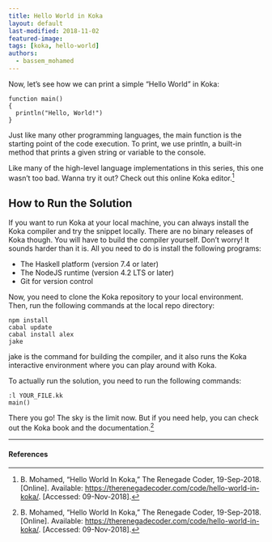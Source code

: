 ```yaml
---
title: Hello World in Koka
layout: default
last-modified: 2018-11-02
featured-image:
tags: [koka, hello-world]
authors:
  - bassem_mohamed
---
```


Now, let’s see how we can print a simple “Hello World” in Koka:

```koka
function main()
{
  println("Hello, World!")
}
```

Just like many other programming languages, the main function is the starting
point of the code execution. To print, we use println, a built-in method that
prints a given string or variable to the console.

Like many of the high-level language implementations in this series, this one
wasn’t too bad. Wanna try it out? Check out this online Koka editor.[^1]

## How to Run the Solution

If you want to run Koka at your local machine, you can always install the Koka
compiler and try the snippet locally. There are no binary releases of Koka though.
You will have to build the compiler yourself. Don’t worry! It sounds harder than
it is. All you need to do is install the following programs:

- The Haskell platform (version 7.4 or later)
- The NodeJS runtime (version 4.2 LTS or later)
- Git for version control

Now, you need to clone the Koka repository to your local environment. Then,
run the following commands at the local repo directory:

```console
npm install
cabal update
cabal install alex
jake
```

jake is the command for building the compiler, and it also runs the Koka
interactive environment where you can play around with Koka.

To actually run the solution, you need to run the following commands:

```console
:l YOUR_FILE.kk
main()
```

There you go! The sky is the limit now. But if you need help, you can check out
the Koka book and the documentation.[^1]

---

#### References

[^1]: B. Mohamed, “Hello World In Koka,” The Renegade Coder, 19-Sep-2018. [Online]. Available: https://therenegadecoder.com/code/hello-world-in-koka/. [Accessed: 09-Nov-2018].

